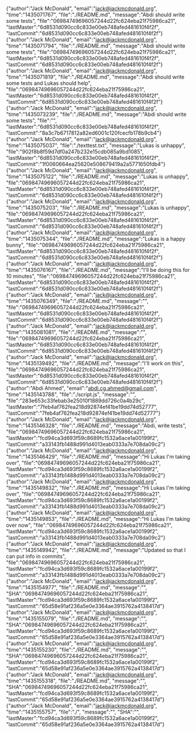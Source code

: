 
{"author":"Jack McDonald", "email":"jack@jackmcdonald.org", "time":"1435071767", "file":"./README.md", "message":"Abdi should write some tests", "file":"06984749696057244d22fc624eba21f75986ca21", "lastMaster":"6d8531d090cc6c833e00eb748afed481610f4f2f", "lastCommit":"6d8531d090cc6c833e00eb748afed481610f4f2f"}
{"author":"Jack McDonald", "email":"jack@jackmcdonald.org", "time":"1435071794", "file":"./README.md", "message":"Abdi should write some tests", "file":"06984749696057244d22fc624eba21f75986ca21", "lastMaster":"6d8531d090cc6c833e00eb748afed481610f4f2f", "lastCommit":"6d8531d090cc6c833e00eb748afed481610f4f2f"}
{"author":"Jack McDonald", "email":"jack@jackmcdonald.org", "time":"1435071819", "file":"./README.md", "message":"Abdi should write some tests and Lukas should help", "file":"06984749696057244d22fc624eba21f75986ca21", "lastMaster":"6d8531d090cc6c833e00eb748afed481610f4f2f", "lastCommit":"6d8531d090cc6c833e00eb748afed481610f4f2f"}
{"author":"Jack McDonald", "email":"jack@jackmcdonald.org", "time":"1435073239", "file":"./README.md", "message":"Abdi should write some tests", "file":"", "lastMaster":"6d8531d090cc6c833e00eb748afed481610f4f2f", "lastCommit":"8a3c7b6717812a82ed6001c120fcecfb178b9cb4"}
{"author":"Jack McDonald", "email":"jack@jackmcdonald.org", "time":"1435075037", "file":"./texttest.txt", "message":"Lukas is unhappy", "file":"902f8b8f59d7df0a247b232e15cdb085a9bd1085", "lastMaster":"6d8531d090cc6c833e00eb748afed481610f4f2f", "lastCommit":"1f0060664ea25620e508679419a2a5771650fdb4"}
{"author":"Jack McDonald", "email":"jack@jackmcdonald.org", "time":"1435075122", "file":"./README.md", "message":"Lukas is unhappy", "file":"06984749696057244d22fc624eba21f75986ca21", "lastMaster":"6d8531d090cc6c833e00eb748afed481610f4f2f", "lastCommit":"6d8531d090cc6c833e00eb748afed481610f4f2f"}
{"author":"Jack McDonald", "email":"jack@jackmcdonald.org", "time":"1435075203", "file":"./README.md", "message":"Lukas is unhappy", "file":"06984749696057244d22fc624eba21f75986ca21", "lastMaster":"6d8531d090cc6c833e00eb748afed481610f4f2f", "lastCommit":"6d8531d090cc6c833e00eb748afed481610f4f2f"}
{"author":"Jack McDonald", "email":"jack@jackmcdonald.org", "time":"1435075344", "file":"./README.md", "message":"Lukas is a happy bunny", "file":"06984749696057244d22fc624eba21f75986ca21", "lastMaster":"6d8531d090cc6c833e00eb748afed481610f4f2f", "lastCommit":"6d8531d090cc6c833e00eb748afed481610f4f2f"}
{"author":"Jack McDonald", "email":"jack@jackmcdonald.org", "time":"1435076167", "file":"./README.md", "message":"I'll be doing this for 10 minutes", "file":"06984749696057244d22fc624eba21f75986ca21", "lastMaster":"6d8531d090cc6c833e00eb748afed481610f4f2f", "lastCommit":"6d8531d090cc6c833e00eb748afed481610f4f2f"}
{"author":"Jack McDonald", "email":"jack@jackmcdonald.org", "time":"1435076349", "file":"./README.md", "message":"", "file":"06984749696057244d22fc624eba21f75986ca21", "lastMaster":"6d8531d090cc6c833e00eb748afed481610f4f2f", "lastCommit":"6d8531d090cc6c833e00eb748afed481610f4f2f"}
{"author":"Jack McDonald", "email":"jack@jackmcdonald.org", "time":"1435081081", "file":"./README.md", "message":"", "file":"06984749696057244d22fc624eba21f75986ca21", "lastMaster":"6d8531d090cc6c833e00eb748afed481610f4f2f", "lastCommit":"6d8531d090cc6c833e00eb748afed481610f4f2f"}
{"author":"Jack McDonald", "email":"jack@jackmcdonald.org", "time":"1435139492", "file":"./README.md", "message":"I'll work on this", "file":"06984749696057244d22fc624eba21f75986ca21", "lastMaster":"6d8531d090cc6c833e00eb748afed481610f4f2f", "lastCommit":"6d8531d090cc6c833e00eb748afed481610f4f2f"}
{"author":"Abdi Ahmed", "email":"abdi.cg.ahmed@gmail.com", "time":"1435143788", "file":"./script.js", "message":"", "file":"283e653c33febab3e25010f1889dd726c0a4b29c", "lastMaster":"7feb4af762fea218d92874ef41be19dd74d52777", "lastCommit":"7feb4af762fea218d92874ef41be19dd74d52777"}
{"author":"Jack McDonald", "email":"jack@jackmcdonald.org", "time":"1435146328", "file":"./README.md", "message":"Abdi, write tests", "file":"06984749696057244d22fc624eba21f75986ca21", "lastMaster":"fcd94ca3d693f59c8689fc1532a6ace1a00199f2", "lastCommit":"a33143fb1488d991d4013eab0333a7e708da09c2"}
{"author":"Jack McDonald", "email":"jack@jackmcdonald.org", "time":"1435146429", "file":"./README.md", "message":"Hi Lukas I'm taking over", "file":"06984749696057244d22fc624eba21f75986ca21", "lastMaster":"fcd94ca3d693f59c8689fc1532a6ace1a00199f2", "lastCommit":"a33143fb1488d991d4013eab0333a7e708da09c2"}
{"author":"Jack McDonald", "email":"jack@jackmcdonald.org", "time":"1435149832", "file":"./README.md", "message":"Hi Lukas I'm taking over", "file":"06984749696057244d22fc624eba21f75986ca21", "lastMaster":"fcd94ca3d693f59c8689fc1532a6ace1a00199f2", "lastCommit":"a33143fb1488d991d4013eab0333a7e708da09c2"}
{"author":"Jack McDonald", "email":"jack@jackmcdonald.org", "time":"1435149853", "file":"./README.md", "message":"Hi Lukas I'm taking over now", "file":"06984749696057244d22fc624eba21f75986ca21", "lastMaster":"fcd94ca3d693f59c8689fc1532a6ace1a00199f2", "lastCommit":"a33143fb1488d991d4013eab0333a7e708da09c2"}
{"author":"Jack McDonald", "email":"jack@jackmcdonald.org", "time":"1435149942", "file":"./README.md", "message":"Updated so that I can put info in commits", "file":"06984749696057244d22fc624eba21f75986ca21", "lastMaster":"fcd94ca3d693f59c8689fc1532a6ace1a00199f2", "lastCommit":"a33143fb1488d991d4013eab0333a7e708da09c2"}
{"author":"Jack McDonald", "email":"jack@jackmcdonald.org", "time":"1435154977", "file":"./README.md", "message":"", "SHA":"06984749696057244d22fc624eba21f75986ca21", "lastMaster":"fcd94ca3d693f59c8689fc1532a6ace1a00199f2", "lastCommit":"65d58e91af236a5e0e3364ae3915762a4138417d"}
{"author":"Jack McDonald", "email":"jack@jackmcdonald.org", "time":"1435155079", "file":"./README.md", "message":"", "SHA":"06984749696057244d22fc624eba21f75986ca21", "lastMaster":"fcd94ca3d693f59c8689fc1532a6ace1a00199f2", "lastCommit":"65d58e91af236a5e0e3364ae3915762a4138417d"}
{"author":"Jack McDonald", "email":"jack@jackmcdonald.org", "time":"1435155230", "file":"./README.md", "message":"", "SHA":"06984749696057244d22fc624eba21f75986ca21", "lastMaster":"fcd94ca3d693f59c8689fc1532a6ace1a00199f2", "lastCommit":"65d58e91af236a5e0e3364ae3915762a4138417d"}
{"author":"Jack McDonald", "email":"jack@jackmcdonald.org", "time":"1435155318", "file":"./README.md", "message":"", "SHA":"06984749696057244d22fc624eba21f75986ca21", "lastMaster":"fcd94ca3d693f59c8689fc1532a6ace1a00199f2", "lastCommit":"65d58e91af236a5e0e3364ae3915762a4138417d"}
{"author":"Jack McDonald", "email":"jack@jackmcdonald.org", "time":"1435155757", "file":"./", "message":"", "SHA":"", "lastMaster":"fcd94ca3d693f59c8689fc1532a6ace1a00199f2", "lastCommit":"65d58e91af236a5e0e3364ae3915762a4138417d"}
